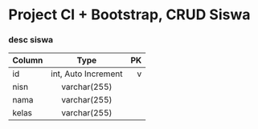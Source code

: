 # Project CI + Bootstrap, CRUD Siswa

### desc siswa
| Column        | Type           			|	PK	|
| ------------- |:-------------------:|----:|
| id      			| int, Auto Increment |	v		|
| nisn      		| varchar(255)      	|     |
| nama 					| varchar(255)      	|  	  |
| kelas 				| varchar(255)      	|     |
